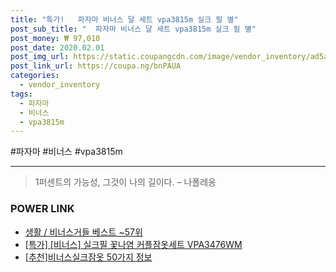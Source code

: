 ```yaml
--- 
title: "특가!   파자마 비너스 달 세트 vpa3815m 실크 필 별" 
post_sub_title: "  파자마 비너스 달 세트 vpa3815m 실크 필 별" 
post_money: ₩ 97,010 
post_date: 2020.02.01 
post_img_url: https://static.coupangcdn.com/image/vendor_inventory/ad5a/c8b30e628c9d7a2f950a1ca02b62ee14fbec2bf7d15a38a7edb1aecb7bac.jpg 
post_link_url: https://coupa.ng/bnPAUA 
categories: 
  - vendor_inventory 
tags: 
  - 파자마 
  - 비너스 
  - vpa3815m 
--- 
```

  #파자마 #비너스 #vpa3815m 
<hr> 

> 1퍼센트의 가능성, 그것이 나의 길이다. – 나폴레옹 


### POWER LINK

* <a href="https://blog.naver.com/santokki14/221778901543" target="_blank">생활 / 비너스거들 베스트 ~57위</a>
* <a href="https://blog.naver.com/sakai111/221792658123" target="_blank">[특가] [비너스] 실크필 꽃나염 커플잠옷세트 VPA3476WM</a>
* <a href="https://blog.naver.com/fasyy4321/221792111842" target="_blank">[추천]비너스실크잠옷 50가지 정보</a>
